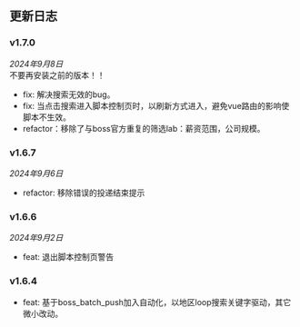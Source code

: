 ## 更新日志
### v1.7.0
*2024年9月8日*  
不要再安装之前的版本！！
- fix: 解决搜索无效的bug。
- fix: 当点击搜索进入脚本控制页时，以刷新方式进入，避免vue路由的影响使脚本不生效。
- refactor：移除了与boss官方重复的筛选lab：薪资范围，公司规模。

### v1.6.7
*2024年9月6日*  
- refactor: 移除错误的投递结束提示

### v1.6.6
*2024年9月2日*  
- feat: 退出脚本控制页警告

### v1.6.4
- feat: 基于boss_batch_push加入自动化，以地区loop搜索关键字驱动，其它微小改动。
